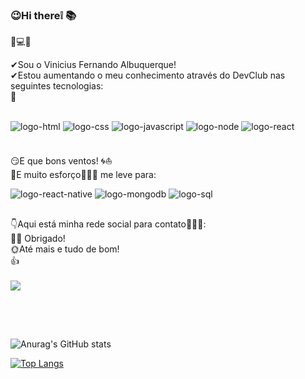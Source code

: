 ### 😉Hi there❕ 📚
📝💻🎯

✔Sou o Vinicius Fernando Albuquerque!<br>
✔Estou aumentando o meu conhecimento através do DevClub nas seguintes tecnologias:
<br>
👀
<div style="display: inline_block"><br>
<img src="https://img.shields.io/badge/HTML5-E34F26?style=for-the-badge&logo=html5&logoColor=white" alt="logo-html" />

<img src="https://img.shields.io/badge/CSS3-1572B6?style=for-the-badge&logo=css3&logoColor=white" alt="logo-css" />

<img src="https://img.shields.io/badge/JavaScript-F7DF1E?style=for-the-badge&logo=javascript&logoColor=black" alt="logo-javascript" />

<img src="https://img.shields.io/badge/Node.js-43853D?style=for-the-badge&logo=node.js&logoColor=white" alt="logo-node" />
   
<img src="https://img.shields.io/badge/React-20232A?style=for-the-badge&logo=react&logoColor=61DAFB" alt="logo-react" />   
<div/>
<br>



<p>😏E que bons ventos! 🌀⛵<br>📖E muito esforço👨🏽‍💻 me leve para:</p>





<img src="https://img.shields.io/badge/React_Native-20232A?style=for-the-badge&logo=react&logoColor=61DAFB" alt="logo-react-native" />

<img src="https://img.shields.io/badge/MongoDB-4EA94B?style=for-the-badge&logo=mongodb&logoColor=white" alt="logo-mongodb" />

<img src="https://img.shields.io/badge/PostgreSQL-316192?style=for-the-badge&logo=postgresql&logoColor=white" alt="logo-sql" />
<br>

##
👇Aqui está minha rede social para contato🙋🏽‍♂️:<br> 🤝🏽 Obrigado!<br> 🌞Até mais e tudo de bom!<br>👍
<br>
<br>
<a href="https://www.linkedin.com/in/vinicius-fernando-albuquerque-69744a23b/" target="_blank">
   <img src="https://img.shields.io/badge/-LinkedIn-%230077B5?style=for-the-badge&logo=linkedin&logoColor=white" target="_blank"></a> 
##

  
<br>
<br>

![Anurag's GitHub stats](https://github-readme-stats.vercel.app/api?username=ViniFerAlbuquerque&show_icons=true&theme=default)
<br>


[![Top Langs](https://github-readme-stats.vercel.app/api/top-langs/?username=ViniFerAlbuquerque)](https://github.com/anuraghazra/github-readme-stats)


<!--
**ViniFerAlbuquerque/ViniFerAlbuquerque** is a ✨ _special_ ✨ repository because its `README.md` (this file) appears on your GitHub profile.

Here are some ideas to get you started:

- 🔭 I’m currently working on ...
- 🌱 I’m currently learning ...
- 👯 I’m looking to collaborate on ...
- 🤔 I’m looking for help with ...
- 💬 Ask me about ...
- 📫 How to reach me: ...
- 😄 Pronouns: ...
- ⚡ Fun fact: ...
-->
